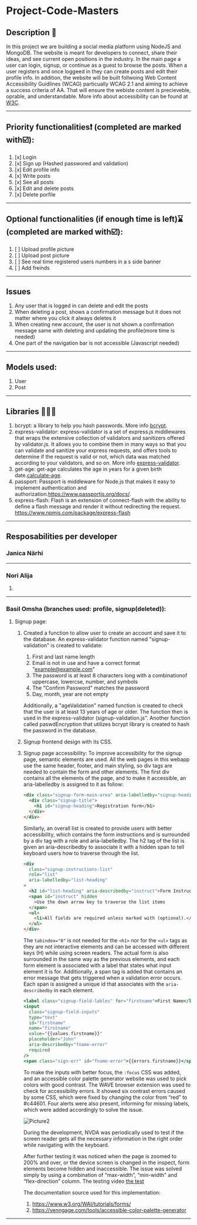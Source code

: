 <!---
To switch between views in VScode, press Ctrl+Shift+V in the editor.
-->

# Project-Code-Masters

## Description 📝

In this project we are building a social media platform using NodeJS and MongoDB. The website is meant for developers to connect, share their ideas, and see current open positions in the industry. In the main page a user can login, signup, or continue as a guest to browse the posts. When a user registers and once loggeed in they can create posts and edit their profile info. In addition, the website will be built follwoing Web Content Accessibility Guidlines (WCAG) particually WCAG 2.1 and aiming to achieve a success criteria of AA. That will ensure the webiste content is precieveble, oprable, and understandable. More info about accessibility can be found at [W3C](https://www.w3.org/WAI/fundamentals/).

---

## Priority functionalities❗ (completed are marked with☑️):

1. [x] Login
2. [x] Sign up (Hashed passwored and validation)
3. [x] Edit profile info
4. [x] Write posts
5. [x] See all posts
6. [x] Edit and delete posts
7. [x] Delete porfile

---

## Optional functionalities (if enough time is left)⌛ (completed are marked with☑️):

1. [ ] Upload profile picture
2. [ ] Upload post picture
3. [ ] See real time registered users numbers in a s side banner
4. [ ] Add freinds

---

## Issues

1. Any user that is logged in can delete and edit the posts
2. When deleting a post, shows a confirmation message but it does not matter where you click it always deletes it
3. When creating new account, the user is not shown a confirmation message same with deleting and updating the profile(more time is needed)
4. One part of the navigation bar is not accessible (Javascript needed)

---

## Models used:

1. User
2. Post

---

## Libraries 📔📔📗

1. bcrypt: a library to help you hash passwords. More info [bcrypt](https://www.npmjs.com/package/bcrypt).
2. express-validator: express-validator is a set of express.js middlewares that wraps the extensive collection of validators and sanitizers offered by validator.js. It allows you to combine them in many ways so that you can validate and sanitize your express requests, and offers tools to determine if the request is valid or not, which data was matched according to your validators, and so on. More info [express-validator](https://express-validator.github.io/docs).
3. get-age: get-age calculates the age in years for a given birth date.[calculate-age](https://www.npmjs.com/package/get-age).
4. passport: Passport is middleware for Node.js that makes it easy to implement authentication and authorization.https://www.passportjs.org/docs/.
5. express-flash: Flash is an extension of connect-flash with the ability to define a flash message and render it without redirecting the request. https://www.npmjs.com/package/express-flash

---

## Resposabilities per developer

### Janica Närhi

---

### Nori Alija

1.

---

### Basil Omsha (branches used: profile, signup(deleted)):

1. Signup page:

   1. Created a function to allow user to create an account and save it to the database. An express-validator function named "signup-validation" is created to validate:

      1. First and last name length
      2. Email is not in use and have a correct format "example@example.com"
      3. The password is at least 8 characters long with a combinationof uppercase, lowercse, number, and symbols
      4. The "Confirm Password" matches the password
      5. Day, month, year are not empty

      Additionally, a "ageValidation" named function is created to check that the user is at least 13 years of age or older. The function then is used in the express-validator (signup-validation.js". Another function called paswdEncryption that utilizes bcrypt library is created to hash the password in the database.

   2. Signup frontend design with its CSS.
   3. Signup page accessibility: To improve accessibility for the signup page, semantic elements are used. All the web pages in this webapp use the same header, footer, and main styling, so div tags are needed to contain the form and other elements. The first div contains all the elements of the page, and to make it accessible, an aria-labelledby is assigned to it as follow:

      ```html
      <div class="signup-form-main-area" aria-labelledby="signup-heading">
        <div class="signup-title">
          <h1 id="signup-heading">Registration form</h1>
        </div>
      </div>
      ```

      Similarly, an overall list is created to provide users with better accessibility, which contains the form instructions and is surrounded by a div tag with a role and aria-labelledby. The h2 tag of the list is given an aria-describedby to associate it with a hidden span to tell keyboard users how to traverse through the list.

      ```html
      <div
        class="signup-instructions-list"
        role="list"
        aria-labelledby="list-heading"
      >
        <h2 id="list-heading" aria-describedby="instruct">Form Instructions</h2>
        <span id="instruct" hidden
          >Use the down arrow key to traverse the list items
        </span>
        <ul>
          <li>All fields are required unless marked with (optional).</li>
        </ul>
      </div>
      ```

      The `tabindex="0"` is not needed for the `<h1>` nor for the `<ul>` tags as they are not interactive elements and can be accessed with different keys (H) while using screen readers. The actual form is also surrounded in the same way as the previous elements, and each form element is associated with a label that states what input element it is for. Additionally, a span tag is added that contains an error message that gets triggered when a validation error occurs. Each span is assigned a unique id that associates with the `aria-describedby` in each element.

      ```handlebars
      <label class="signup-field-lables" for="firstname">First Name</label>
      <input
        class="signup-field-inputs"
        type="text"
        id="firstname"
        name="firstname"
        value="{{values.firstname}}"
        placeholder="John"
        aria-describedby="fname-error"
        required
      />
      <span class="sign-err" id="fname-error">{{errors.firstname}}</span>
      ```

      To make the inputs with better focus, the `:focus` CSS was added, and an accessible color palette generator website was used to pick colors with good contrast. The WAVE browser extension was used to check for accessibility errors. It showed six contrast errors caused by some CSS, which were fixed by changing the color from “red” to #c44601. Four alerts were also present, informing for missing labels, which were added accordingly to solve the issue.

      ![Picture2](https://user-images.githubusercontent.com/90252817/235223128-127f4fa4-2561-4b15-8842-1cc610792c07.png)

      During the development, NVDA was periodically used to test if the screen reader gets all the necessary information in the right order while navigating with the keyboard.

      After further testing it was noticed when the page is zoomed to 200% and over, or the device screen is changed in the inspect, form elements become hidden and inaccessible. The issue was solved simply by using a combination of “max-width”, “min-width" and “flex-direction” column. The testing video [the test](https://kaltura.hamk.fi/media/t/0_a9vosmoa)

      The documentation source used for this implementation:

      1. https://www.w3.org/WAI/tutorials/forms/
      2. https://venngage.com/tools/accessible-color-palette-generator

---
